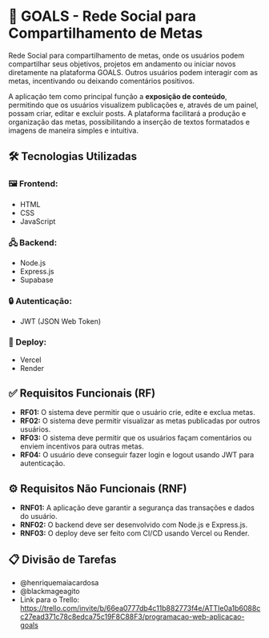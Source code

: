 # 🎯 GOALS - Rede Social para Compartilhamento de Metas

Rede Social para compartilhamento de metas, onde os usuários podem compartilhar seus objetivos, projetos em andamento ou iniciar novos diretamente na plataforma GOALS. Outros usuários podem interagir com as metas, incentivando ou deixando comentários positivos.

A aplicação tem como principal função a **exposição de conteúdo**, permitindo que os usuários visualizem publicações e, através de um painel, possam criar, editar e excluir posts. A plataforma facilitará a produção e organização das metas, possibilitando a inserção de textos formatados e imagens de maneira simples e intuitiva.

## 🛠️ Tecnologias Utilizadas

### 🖼️ Frontend:
- HTML
- CSS
- JavaScript

### 🖧 Backend:
- Node.js
- Express.js
- Supabase

### 🔒 Autenticação:
- JWT (JSON Web Token)

### 🚀 Deploy:
- Vercel
- Render

## ✅ Requisitos Funcionais (RF)
- **RF01:** O sistema deve permitir que o usuário crie, edite e exclua metas.
- **RF02:** O sistema deve permitir visualizar as metas publicadas por outros usuários.
- **RF03:** O sistema deve permitir que os usuários façam comentários ou enviem incentivos para outras metas.
- **RF04:** O usuário deve conseguir fazer login e logout usando JWT para autenticação.

## ⚙️ Requisitos Não Funcionais (RNF)
- **RNF01:** A aplicação deve garantir a segurança das transações e dados do usuário.
- **RNF02:** O backend deve ser desenvolvido com Node.js e Express.js.
- **RNF03:** O deploy deve ser feito com CI/CD usando Vercel ou Render.

## 📋 Divisão de Tarefas
- @henriquemaiacardosa
- @blackmageagito
- Link para o Trello: https://trello.com/invite/b/66ea0777db4c11b882773f4e/ATTIe0a1b6088cc27ead371c78c8edca75c19F8C88F3/programacao-web-aplicacao-goals



